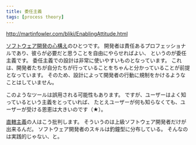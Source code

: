 ```yaml
---
title: 委任主義
tags: [process theory]
---
```


http://martinfowler.com/bliki/EnablingAttitude.html

[ソフトウェア開発の心構え](SoftwareDevelopmentAttitude)のひとつです。
開発者は責任あるプロフェッショナルであり、彼らが必要だと思うことを自由にやらせればよい、
というのが委任主義です。
委任主義での設計は非常に使いやすいものとなっています。
これは、開発者たちが自分たちが行っていることをちゃんと分かっていることが前提となっています。
そのため、設計によって開発者の行動に規制をかけるようなことはしていません。

このようなツールは誤用される可能性もあります。
ですが、ユーザーはよく知っているという主義をとっていれば、
たとえユーザーが何も知らなくても、ユーザーが受ける恩恵は大きいのです（★）。

[直轄主義](DirectingAttitude)の人はこう批判します。
そういうのは上級ソフトウェア開発者だけが出来るんだ。
ソフトウェア開発者のスキルは釣鐘型に分布している。
そんなのは実践的じゃない、と。
